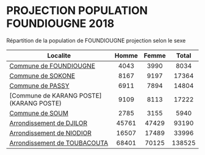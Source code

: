 # PROJECTION POPULATION FOUNDIOUGNE 2018
	
Répartition de la population de FOUNDIOUGNE projection selon le sexe
	
| Localite  | Homme | Femme | Total |
| --------- |:-----:|:-----:|:-----:|
| [Commune de FOUNDIOUGNE](FOUNDIOUGNE) | 4043 | 3990 | 8034 |
| [Commune de SOKONE](SOKONE) | 8167 | 9197 | 17364 |
| [Commune de PASSY](PASSY) | 6911 | 7894 | 14804 |
| [Commune de KARANG POSTE](KARANG POSTE) | 9109 | 8113 | 17222 |
| [Commune de SOUM](SOUM) | 2785 | 3155 | 5940 |
| [Arrondissement de DJILOR](DJILOR) | 45761 | 47429 | 93190 |
| [Arrondissement de NIODIOR](NIODIOR) | 16507 | 17489 | 33996 |
| [Arrondissement de TOUBACOUTA](TOUBACOUTA) | 68401 | 70125 | 138525 |
